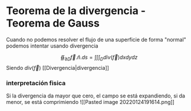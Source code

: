 # Teorema de la divergencia - Teorema de Gauss

Cuando no podemos resolver el flujo de una superficie de forma "normal" podemos intentar usando divergencia

$$ ∯_{\partial D}\vec f . \hat n . ds = \int \int \int_D div(\vec f) dxdydz $$
Siendo $div(\vec f)$ [[Divergencia|divergencia]]

### interpretación fisica
Si la divergencia da mayor que cero, el campo se está expandiendo, si da menor, se está comprimiendo
![[Pasted image 20220124191614.png]]